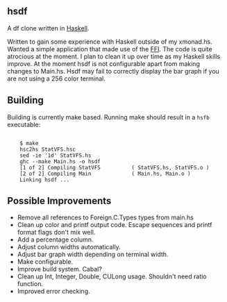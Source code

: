 ## hsdf

A df clone written in [Haskell][1].

Written to gain some experience with Haskell outside of my xmonad.hs. Wanted a
simple application that made use of the [FFI][2]. The code is quite atrocious at
the moment. I plan to clean it up over time as my Haskell skills improve. At the
moment hsdf is not configurable apart from making changes to Main.hs. Hsdf may
fail to correctly display the bar graph if you are not using a 256 color
terminal.

## Building

Building is currently make based. Running make should result in a `hsfb`
executable:

<code>
    $ make
    hsc2hs StatVFS.hsc
    sed -ie '1d' StatVFS.hs
    ghc --make Main.hs -o hsdf
    [1 of 2] Compiling StatVFS          ( StatVFS.hs, StatVFS.o )
    [2 of 2] Compiling Main             ( Main.hs, Main.o )
    Linking hsdf ...
</code>

## Possible Improvements

- Remove all references to Foreign.C.Types types from main.hs
- Clean up color and printf output code. Escape sequences and printf format
  flags don't mix well.
- Add a percentage column.
- Adjust column widths automatically.
- Adjust bar graph width depending on terminal width.
- Make configurable.
- Improve build system. Cabal?
- Clean up Int, Integer, Double, CULong usage. Shouldn't need ratio function.
- Improved error checking.

[1]: http://www.haskell.org/
[2]: http://en.wikibooks.org/wiki/Haskell/FFI

